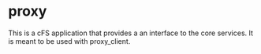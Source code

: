 # proxy

This is a cFS application that provides a an interface to the core services. It is meant to be used with proxy_client.